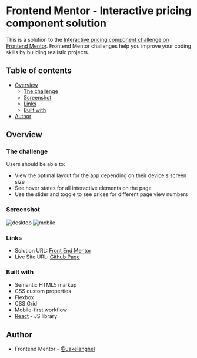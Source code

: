 # Frontend Mentor - Interactive pricing component solution

This is a solution to the [Interactive pricing component challenge on Frontend Mentor](https://www.frontendmentor.io/challenges/interactive-pricing-component-t0m8PIyY8). Frontend Mentor challenges help you improve your coding skills by building realistic projects.

## Table of contents

-   [Overview](#overview)
    -   [The challenge](#the-challenge)
    -   [Screenshot](#screenshot)
    -   [Links](#links)
    -   [Built with](#built-with)
-   [Author](#author)

## Overview

### The challenge

Users should be able to:

-   View the optimal layout for the app depending on their device's screen size
-   See hover states for all interactive elements on the page
-   Use the slider and toggle to see prices for different page view numbers

### Screenshot

![desktop](./images/screenshot-dsk-top.png)
![mobile](./images/screenshot-mbl.png)

### Links

-   Solution URL: [Front End Mentor](https://www.frontendmentor.io/solutions/this-was-my-first-project-using-react-axiT8XNo4)
-   Live Site URL: [Github Page](https://jakelanghel.github.io/pricing-comp/)

### Built with

-   Semantic HTML5 markup
-   CSS custom properties
-   Flexbox
-   CSS Grid
-   Mobile-first workflow
-   [React](https://reactjs.org/) - JS library

## Author

-   Frontend Mentor - [@Jakelanghel](https://www.frontendmentor.io/profile/Jakelanghel)
